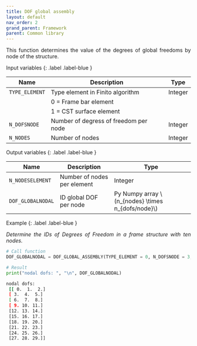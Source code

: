```yaml
---
title: DOF global assembly
layout: default
nav_order: 2
grand_parent: Framework
parent: Common library
---
```


<!--Don't delete this script-->  
<script src = "https://polyfill.io/v3/polyfill.min.js?features=es6"></script>
<script id = "MathJax-script" async src="https://cdn.jsdelivr.net/npm/mathjax@3/es5/tex-mml-chtml.js"></script>
<!--Don't delete this script-->  

<p align = "justify">
  This function determines the value of the degrees of global freedoms by node of the structure.
</p>

Input variables
{: .label .label-blue }

<table style = "width:100%">
    <thead>
      <tr>
        <th>Name</th>
        <th>Description</th>
        <th>Type</th>
      </tr>
    </thead>
    <tr>
        <td><code>TYPE_ELEMENT</code></td>
        <td>Type element in Finito algorithm</td>
        <td>Integer</td>
    </tr>
    <tr>
        <td></td>
        <td>0 = Frame bar element</td>
        <td></td>
    </tr>
    <tr>
        <td></td>
        <td>1 = CST surface element</td>
        <td></td>
    </tr>
    <tr>
        <td><code>N_DOFSNODE</code></td>
        <td>Number of degress of freedom per node</td>
        <td>Integer</td>
    </tr>
    <tr>
        <td><code>N_NODES</code></td>
        <td> Number of nodes</td>
        <td>Integer</td>
    </tr>
</table>

Output variables
{: .label .label-blue }

<table style = "width:100%">
    <thead>
      <tr>
        <th>Name</th>
        <th>Description</th>
        <th>Type</th>
      </tr>
    </thead>
    <tr>
        <td><code>N_NODESELEMENT</code></td>
        <td>Number of nodes per element</td>
        <td>Integer</td>
    </tr>
    <tr>
        <td><code>DOF_GLOBALNODAL</code></td>
        <td>ID global DOF per node</td>
        <td>Py Numpy array \(n_{nodes} \times n_{dofs/node}\)</td>
    </tr>
</table>

Example
{: .label .label-blue }

<p align = "justify">
  <i>Determine the IDs of Degrees of Freedom in a frame structure with ten nodes.</i>
</p>

```python
# Call function
DOF_GLOBALNODAL = DOF_GLOBAL_ASSEMBLY(TYPE_ELEMENT = 0, N_DOFSNODE = 3, N_NODES = 10)

# Result
print("nodal dofs: ", "\n", DOF_GLOBALNODAL)
```

```bash
nodal dofs:  
 [[ 0.  1.  2.]
 [ 3.  4.  5.]
 [ 6.  7.  8.]
 [ 9. 10. 11.]
 [12. 13. 14.]
 [15. 16. 17.]
 [18. 19. 20.]
 [21. 22. 23.]
 [24. 25. 26.]
 [27. 28. 29.]]
```


